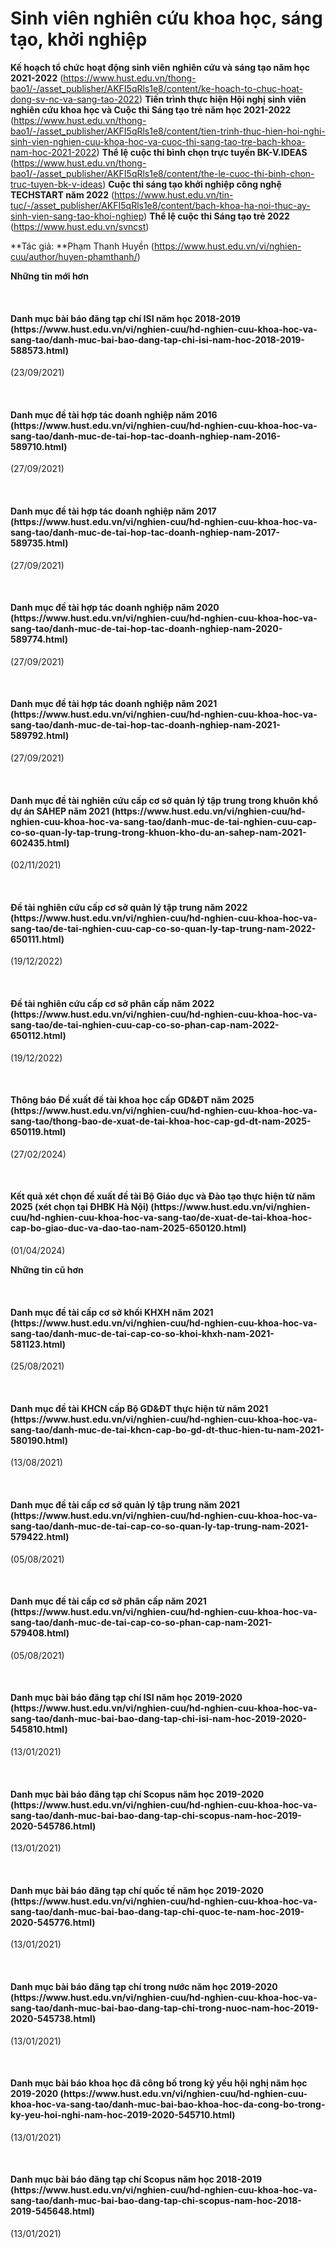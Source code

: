 # Sinh viên nghiên cứu khoa học, sáng tạo, khởi nghiệp

**Kế hoạch tổ chức hoạt động sinh viên nghiên cứu và sáng tạo năm học 2021-2022** (https://www.hust.edu.vn/thong-bao1/-/asset_publisher/AKFI5qRls1e8/content/ke-hoach-to-chuc-hoat-dong-sv-nc-va-sang-tao-2022)
**Tiến trình thực hiện Hội nghị sinh viên nghiên cứu khoa học và Cuộc thi Sáng tạo trẻ năm học 2021-2022** (https://www.hust.edu.vn/thong-bao1/-/asset_publisher/AKFI5qRls1e8/content/tien-trinh-thuc-hien-hoi-nghi-sinh-vien-nghien-cuu-khoa-hoc-va-cuoc-thi-sang-tao-tre-bach-khoa-nam-hoc-2021-2022)
**Thể lệ cuộc thi bình chọn trực tuyến BK-V.IDEAS** (https://www.hust.edu.vn/thong-bao1/-/asset_publisher/AKFI5qRls1e8/content/the-le-cuoc-thi-binh-chon-truc-tuyen-bk-v-ideas)
**Cuộc thi sáng tạo khởi nghiệp công nghệ TECHSTART năm 2022** (https://www.hust.edu.vn/tin-tuc/-/asset_publisher/AKFI5qRls1e8/content/bach-khoa-ha-noi-thuc-ay-sinh-vien-sang-tao-khoi-nghiep)
**Thể lệ cuộc thi Sáng tạo trẻ 2022** (https://www.hust.edu.vn/svncst)

**Tác giả: **Phạm Thanh Huyền (https://www.hust.edu.vn/vi/nghien-cuu/author/huyen-phamthanh/)

**Những tin mới hơn**

 
<h4>Danh mục bài báo đăng tạp chí ISI năm học 2018-2019 (https://www.hust.edu.vn/vi/nghien-cuu/hd-nghien-cuu-khoa-hoc-va-sang-tao/danh-muc-bai-bao-dang-tap-chi-isi-nam-hoc-2018-2019-588573.html)</h4>
(23/09/2021)

 
<h4>Danh mục đề tài hợp tác doanh nghiệp năm 2016 (https://www.hust.edu.vn/vi/nghien-cuu/hd-nghien-cuu-khoa-hoc-va-sang-tao/danh-muc-de-tai-hop-tac-doanh-nghiep-nam-2016-589710.html)</h4>
(27/09/2021)

 
<h4>Danh mục đề tài hợp tác doanh nghiệp năm 2017 (https://www.hust.edu.vn/vi/nghien-cuu/hd-nghien-cuu-khoa-hoc-va-sang-tao/danh-muc-de-tai-hop-tac-doanh-nghiep-nam-2017-589735.html)</h4>
(27/09/2021)

 
<h4>Danh mục đề tài hợp tác doanh nghiệp năm 2020 (https://www.hust.edu.vn/vi/nghien-cuu/hd-nghien-cuu-khoa-hoc-va-sang-tao/danh-muc-de-tai-hop-tac-doanh-nghiep-nam-2020-589774.html)</h4>
(27/09/2021)

 
<h4>Danh mục đề tài hợp tác doanh nghiệp năm 2021 (https://www.hust.edu.vn/vi/nghien-cuu/hd-nghien-cuu-khoa-hoc-va-sang-tao/danh-muc-de-tai-hop-tac-doanh-nghiep-nam-2021-589792.html)</h4>
(27/09/2021)

 
<h4>Danh mục đề tài nghiên cứu cấp cơ sở quản lý tập trung trong khuôn khổ dự án SAHEP năm 2021 (https://www.hust.edu.vn/vi/nghien-cuu/hd-nghien-cuu-khoa-hoc-va-sang-tao/danh-muc-de-tai-nghien-cuu-cap-co-so-quan-ly-tap-trung-trong-khuon-kho-du-an-sahep-nam-2021-602435.html)</h4>
(02/11/2021)

 
<h4>Đề tài nghiên cứu cấp cơ sở quản lý tập trung năm 2022 (https://www.hust.edu.vn/vi/nghien-cuu/hd-nghien-cuu-khoa-hoc-va-sang-tao/de-tai-nghien-cuu-cap-co-so-quan-ly-tap-trung-nam-2022-650111.html)</h4>
(19/12/2022)

 
<h4>Đề tài nghiên cứu cấp cơ sở phân cấp năm 2022 (https://www.hust.edu.vn/vi/nghien-cuu/hd-nghien-cuu-khoa-hoc-va-sang-tao/de-tai-nghien-cuu-cap-co-so-phan-cap-nam-2022-650112.html)</h4>
(19/12/2022)

 
<h4>Thông báo Đề xuất đề tài khoa học cấp GD&amp;ĐT năm 2025 (https://www.hust.edu.vn/vi/nghien-cuu/hd-nghien-cuu-khoa-hoc-va-sang-tao/thong-bao-de-xuat-de-tai-khoa-hoc-cap-gd-dt-nam-2025-650119.html)</h4>
(27/02/2024)

 
<h4>Kết quả xét chọn đề xuất đề tài Bộ Giáo dục và Đào tạo thực hiện từ năm 2025 (xét chọn tại ĐHBK Hà Nội) (https://www.hust.edu.vn/vi/nghien-cuu/hd-nghien-cuu-khoa-hoc-va-sang-tao/de-xuat-de-tai-khoa-hoc-cap-bo-giao-duc-va-dao-tao-nam-2025-650120.html)</h4>
(01/04/2024)

**Những tin cũ hơn**

 
<h4>Danh mục đề tài cấp cơ sở khối KHXH năm 2021 (https://www.hust.edu.vn/vi/nghien-cuu/hd-nghien-cuu-khoa-hoc-va-sang-tao/danh-muc-de-tai-cap-co-so-khoi-khxh-nam-2021-581123.html)</h4>
(25/08/2021)

 
<h4>Danh mục đề tài KHCN cấp Bộ GD&amp;ĐT thực hiện từ năm 2021 (https://www.hust.edu.vn/vi/nghien-cuu/hd-nghien-cuu-khoa-hoc-va-sang-tao/danh-muc-de-tai-khcn-cap-bo-gd-dt-thuc-hien-tu-nam-2021-580190.html)</h4>
(13/08/2021)

 
<h4>Danh mục đề tài cấp cơ sở quản lý tập trung năm 2021 (https://www.hust.edu.vn/vi/nghien-cuu/hd-nghien-cuu-khoa-hoc-va-sang-tao/danh-muc-de-tai-cap-co-so-quan-ly-tap-trung-nam-2021-579422.html)</h4>
(05/08/2021)

 
<h4>Danh mục đề tài cấp cơ sở phân cấp năm 2021 (https://www.hust.edu.vn/vi/nghien-cuu/hd-nghien-cuu-khoa-hoc-va-sang-tao/danh-muc-de-tai-cap-co-so-phan-cap-nam-2021-579408.html)</h4>
(05/08/2021)

 
<h4>Danh mục bài báo đăng tạp chí ISI năm học 2019-2020 (https://www.hust.edu.vn/vi/nghien-cuu/hd-nghien-cuu-khoa-hoc-va-sang-tao/danh-muc-bai-bao-dang-tap-chi-isi-nam-hoc-2019-2020-545810.html)</h4>
(13/01/2021)

 
<h4>Danh mục bài báo đăng tạp chí Scopus năm học 2019-2020 (https://www.hust.edu.vn/vi/nghien-cuu/hd-nghien-cuu-khoa-hoc-va-sang-tao/danh-muc-bai-bao-dang-tap-chi-scopus-nam-hoc-2019-2020-545786.html)</h4>
(13/01/2021)

 
<h4>Danh mục bài báo đăng tạp chí quốc tế năm học 2019-2020 (https://www.hust.edu.vn/vi/nghien-cuu/hd-nghien-cuu-khoa-hoc-va-sang-tao/danh-muc-bai-bao-dang-tap-chi-quoc-te-nam-hoc-2019-2020-545776.html)</h4>
(13/01/2021)

 
<h4>Danh mục bài báo đăng tạp chí trong nước năm học 2019-2020 (https://www.hust.edu.vn/vi/nghien-cuu/hd-nghien-cuu-khoa-hoc-va-sang-tao/danh-muc-bai-bao-dang-tap-chi-trong-nuoc-nam-hoc-2019-2020-545738.html)</h4>
(13/01/2021)

 
<h4>Danh mục bài báo khoa học đã công bố trong kỷ yếu hội nghị năm học 2019-2020 (https://www.hust.edu.vn/vi/nghien-cuu/hd-nghien-cuu-khoa-hoc-va-sang-tao/danh-muc-bai-bao-khoa-hoc-da-cong-bo-trong-ky-yeu-hoi-nghi-nam-hoc-2019-2020-545710.html)</h4>
(13/01/2021)

 
<h4>Danh mục bài báo đăng tạp chí Scopus năm học 2018-2019 (https://www.hust.edu.vn/vi/nghien-cuu/hd-nghien-cuu-khoa-hoc-va-sang-tao/danh-muc-bai-bao-dang-tap-chi-scopus-nam-hoc-2018-2019-545648.html)</h4>
(13/01/2021)